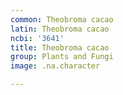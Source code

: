```yaml
---
common: Theobroma cacao
latin: Theobroma cacao
ncbi: '3641'
title: Theobroma cacao
group: Plants and Fungi
image: .na.character

---
```

